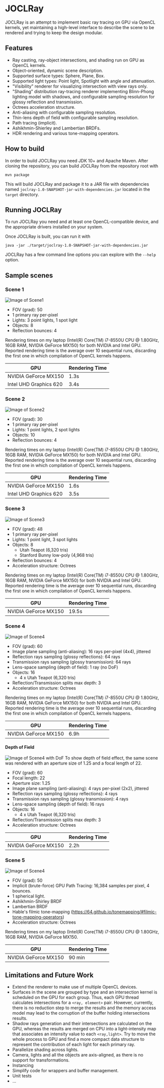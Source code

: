 # JOCLRay
JOCLRay is an attempt to implement basic ray tracing on GPU via OpenCL kernels, yet maintaining a high-level interface to describe the scene to be rendered and trying to keep the design modular.

## Features
- Ray casting, ray-object intersections, and shading run on GPU as OpenCL kernels.
- Object-oriented, dynamic scene description.
- Supported surface types: Sphere, Plane, Box.
- Supported light types: Point light, Spotlight with angle and attenuation.
- "Visibility" renderer for visualizing intersection with view rays only.
- "Shading" distribution ray-tracing renderer implementing Blinn-Phong lighting model with shadows, and configurable sampling resolution for glossy reflection and transmission.
- Octrees acceleration structure.
- Anti-aliasing with configurable sampling resolution.
- Thin-lens depth of field with configurable sampling resolution.
- Path tracing (implicit).
- Ashikhmin-Shierley and Lambertian BRDFs.
- HDR rendering and various tone-mapping operators.

## How to build

In order to build  JOCLRay you need JDK 10+ and Apache Maven. After cloning the repository, you can build JOCLRay from the repository root with
``` 
mvn package
```
This will build JOCLRay and package it to a JAR file with dependencies named `joclray-1.0-SNAPSHOT-jar-with-dependencies.jar` located in the `target` directory.

## Running JOCLRay
To run JOCLRay you need and at least one OpenCL-compatible device, and the appropriate drivers installed on your system.

Once JOCLRay is built, you can run it with
```
java -jar ./target/joclray-1.0-SNAPSHOT-jar-with-dependencies.jar
```

JOCLRay has a few command line options you can explore with the `--help` option.

## Sample scenes

### Scene 1
![Image of Scene1](./sample-images/scene1.png)

- FOV (grad): 50
- 1 primary ray per-pixel
- Lights: 3 point lights, 1 spot light
- Objects: 8
- Reflection bounces: 4

Rendering times on my laptop (Intel(R) Core(TM) i7-8550U CPU @ 1.80GHz, 16GB RAM, NVIDIA GeForce MX150) for both NVIDIA and Intel GPU. Reported rendering time is the average over 10 sequential runs, discarding the first one in which compilation of OpenCL kernels happens.

GPU         | Rendering Time
----------- | -------------
NVIDIA GeForce MX150    | 1.3s
Intel UHD Graphics 620  | 3.4s


### Scene 2
![Image of Scene2](./sample-images/scene2.png)

- FOV (grad): 30
- 1 primary ray per-pixel
- Lights: 1 point lights, 2 spot lights
- Objects: 10
- Reflection bounces: 4

Rendering times on my laptop (Intel(R) Core(TM) i7-8550U CPU @ 1.80GHz, 16GB RAM, NVIDIA GeForce MX150) for both NVIDIA and Intel GPU. Reported rendering time is the average over 10 sequential runs, discarding the first one in which compilation of OpenCL kernels happens.

GPU         | Rendering Time
----------- | -------------
NVIDIA GeForce MX150    | 1.6s
Intel UHD Graphics 620  | 3.5s

### Scene 3
![Image of Scene3](./sample-images/scene3.png)

- FOV (grad): 48
- 1 primary ray per-pixel
- Lights: 1 point light, 3 spot lights
- Objects: 8
  - Utah Teapot (6,320 tris)
  - Stanford Bunny low-poly (4,968 tris)
- Reflection bounces: 4
- Acceleration structure: Octrees

Rendering times on my laptop (Intel(R) Core(TM) i7-8550U CPU @ 1.80GHz, 16GB RAM, NVIDIA GeForce MX150) for both NVIDIA and Intel GPU. Reported rendering time is the average over 10 sequential runs, discarding the first one in which compilation of OpenCL kernels happens.

GPU         | Rendering Time
----------- | -------------
NVIDIA GeForce MX150    | 19.5s

### Scene 4
![Image of Scene4](./sample-images/scene4.png)

- FOV (grad): 60
- Image plane sampling (anti-aliasing): 16 rays per-pixel (4x4), jittered
- Reflection rays sampling (glossy reflections): 64 rays
- Transmission rays sampling (glossy transmission): 64 rays
- Lens-space sampling (depth of field): 1 ray (no DoF)
- Objects: 16
  - 4 x Utah Teapot (6,320 tris) 
- Reflection/Transmission splits max depth: 3
- Acceleration structure: Octrees

Rendering times on my laptop (Intel(R) Core(TM) i7-8550U CPU @ 1.80GHz, 16GB RAM, NVIDIA GeForce MX150) for both NVIDIA and Intel GPU. Reported rendering time is the average over 10 sequential runs, discarding the first one in which compilation of OpenCL kernels happens.

GPU         | Rendering Time
----------- | -------------
NVIDIA GeForce MX150    | 6.9h

#### Depth of Field
![Image of Scene4 with DoF](./sample-images/scene4_dof.png)
To show depth of field effect, the same scene was rendered with an aperture size of 1.25 and a focal length of 22. 

- FOV (grad): 60
- Focal length: 22
- Aperture size: 1.25
- Image plane sampling (anti-aliasing): 4 rays per-pixel (2x2), jittered
- Reflection rays sampling (glossy reflections): 4 rays
- Transmission rays sampling (glossy transmission): 4 rays
- Lens-space sampling (depth of field): 16 rays
- Objects: 16
  - 4 x Utah Teapot (6,320 tris) 
- Reflection/Transmission splits max depth: 3
- Acceleration structure: Octrees

GPU         | Rendering Time
----------- | -------------
NVIDIA GeForce MX150    | 2.2h

### Scene 5
![Image of Scene4](./sample-images/scene5.png)

- FOV (grad): 50
- Implicit (brute-force) GPU Path Tracing: 16,384 samples per pixel, 4 bounces.
- 1 spherical light.
- Ashikhmin-Shirley BRDF
- Lambertian BRDF
- Hable's filmic tone-mapping (https://64.github.io/tonemapping/#filmic-tone-mapping-operators)
- Acceleration structure: Octrees

Rendering times on my laptop (Intel(R) Core(TM) i7-8550U CPU @ 1.80GHz, 16GB RAM, NVIDIA GeForce MX150.

GPU         | Rendering Time
----------- | -------------
NVIDIA GeForce MX150    | 90 min

## Limitations and Future Work
- Extend the renderer to make use of multiple OpenCL devices.
- Surfaces in the scene are grouped by type and an intersection kernel is scheduled on the GPU for each group. Thus, each GPU thread calculates intersections for a `<ray, element>` pair. However, currently, there is no reduction step to merge the results and the memory access model may lead to the corruption of the buffer holding intersections results.
- Shadow rays generation and their intersections are calculated on the GPU, whereas the results are merged on CPU into a light-intensity map that associates an intensity value to each `<ray,light>`. Try to move the whole process to GPU and find a more compact data structure to represent the contribution of each light for each primary ray.
- Parallelize shading across lights.
- Camera, lights and all the objects are axis-aligned, as there is no support for transformations.
- Instancing
- Simplify code for wrappers and buffer management.
- Unit tests
- ...